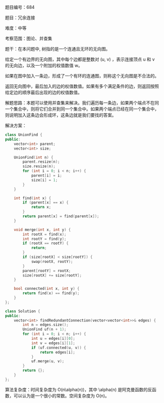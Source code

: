 题目编号：684

题目：冗余连接

难度：中等

考察范围：图论、并查集

题干：在本问题中, 树指的是一个连通且无环的无向图。

给定一个有边界的无向图，其中每个边都是整数对 (u, v) ，表示连接顶点 u 和 v 的无向边，以及一个附加的权值数值 w。

如果在图中加入一条边，形成了一个有环的连通图，则称这个无向图是不合法的。

返回无向图中，最后加入的边的权值数值。如果有多个满足条件的边，则返回按照给定边的顺序最后出现的边的权值数值。

解题思路：本题可以使用并查集来解决。我们遍历每一条边，如果两个端点不在同一个集合中，则将它们合并到同一个集合中。如果两个端点已经在同一个集合中，则说明加入这条边会形成环，这条边就是我们要找的答案。

解决方案：

```cpp
class UnionFind {
public:
    vector<int> parent;
    vector<int> size;

    UnionFind(int n) {
        parent.resize(n);
        size.resize(n);
        for (int i = 0; i < n; i++) {
            parent[i] = i;
            size[i] = 1;
        }
    }

    int find(int x) {
        if (parent[x] == x) {
            return x;
        }
        return parent[x] = find(parent[x]);
    }

    void merge(int x, int y) {
        int rootX = find(x);
        int rootY = find(y);
        if (rootX == rootY) {
            return;
        }
        if (size[rootX] < size[rootY]) {
            swap(rootX, rootY);
        }
        parent[rootY] = rootX;
        size[rootX] += size[rootY];
    }

    bool connected(int x, int y) {
        return find(x) == find(y);
    }
};

class Solution {
public:
    vector<int> findRedundantConnection(vector<vector<int>>& edges) {
        int n = edges.size();
        UnionFind uf(n + 1);
        for (int i = 0; i < n; i++) {
            int u = edges[i][0];
            int v = edges[i][1];
            if (uf.connected(u, v)) {
                return edges[i];
            }
            uf.merge(u, v);
        }
        return {};
    }
};
```

算法复杂度：时间复杂度为 O(n\alpha(n))，其中 \alpha(n) 是阿克曼函数的反函数，可以认为是一个很小的常数。空间复杂度为 O(n)。